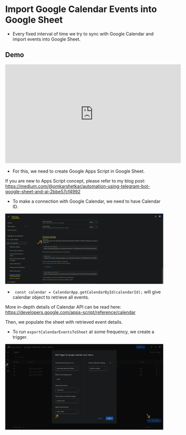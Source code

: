 # Import Google Calendar Events into Google Sheet

- Every fixed interval of time we try to sync with Google Calendar and import events into Google Sheet.

## Demo

<iframe width="560" height="315" src="https://youtu.be/EZyOcqx7TCM" title="Demo Video" frameborder="0" allow="accelerometer; autoplay; clipboard-write; encrypted-media; gyroscope; picture-in-picture; web-share" allowfullscreen></iframe>

- For this, we need to create Google Apps Script in Google Sheet.

If you are new to Apps Script concept, please refer to my blog post: https://medium.com/@omkarshetkar/automation-using-telegram-bot-google-sheet-and-ai-2bbe57cf4992

- To make a connection with Google Calendar, we need to have Calendar ID.

![alt text](calendar-id.png)

- ` const calendar = CalendarApp.getCalendarById(calendarId);`
  will give calendar object to retrieve all events.

More in-depth details of Calendar API can be read here: https://developers.google.com/apps-script/reference/calendar

Then, we populate the sheet with retrieved event details.

- To run `exportCalendarEventsToSheet` at some frequency, we create a trigger.

![alt text](trigger.png)
